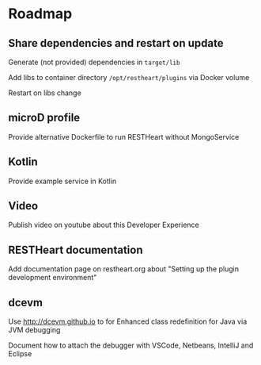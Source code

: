 # Roadmap

## Share dependencies and restart on update

Generate (not provided) dependencies in `target/lib`

Add libs to container directory `/opt/restheart/plugins` via Docker volume

Restart on libs change

## microD profile

Provide alternative Dockerfile to run RESTHeart without MongoService

## Kotlin

Provide example service in Kotlin

## Video

Publish video on youtube about this Developer Experience

## RESTHeart documentation

Add documentation page on restheart.org about "Setting up the plugin development environment"

## dcevm

Use http://dcevm.github.io to for Enhanced class redefinition for Java via JVM debugging

Document how to attach the debugger with VSCode, Netbeans, IntelliJ and Eclipse